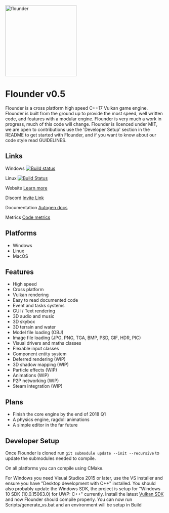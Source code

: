 <img src="https://github.com/Equilibrium-Games/Flounder/blob/master/Documents/LogoFlounder.png" alt="flounder" width=225>

# Flounder v0.5
Flounder is a cross platform high speed C++17 Vulkan game engine. Flounder is built from the ground up to provide the most speed, well written code, and features with a modular engine. Flounder is very much a work in progress, much of this code will change.
Flounder is licenced under MIT, we are open to contributions use the 'Developer Setup' section in the README to get started with Flounder, and if you want to know about our code style read GUIDELINES.

## Links
Windows   [![Build status](https://ci.appveyor.com/api/projects/status/4uhakf6tt78wov7o?svg=true)](https://ci.appveyor.com/project/Mattparks/flounder)

Linux   [![Build Status](https://travis-ci.org/Equilibrium-Games/Flounder.svg?branch=master)](https://travis-ci.org/Equilibrium-Games/Flounder)


Website   [Learn more](https://equilibrium.games)

Discord   [Invite Link](https://discord.gg/zNN52T3)

Documentation   [Autogen docs](https://equilibrium-games.github.io/Flounder-Docs/docs/html/namespace_flounder.html)

Metrics   [Code metrics](https://equilibrium-games.github.io/Flounder-Docs/loc/LocMetrics.html)

## Platforms
 * Windows
 * Linux
 * MacOS

## Features
 * High speed
 * Cross platform
 * Vulkan rendering
 * Easy to read documented code
 * Event and tasks systems
 * GUI / Text rendering
 * 3D audio and music
 * 3D skybox
 * 3D terrain and water
 * Model file loading (OBJ)
 * Image file loading (JPG, PNG, TGA, BMP, PSD, GIF, HDR, PIC)
 * Visual drivers and maths classes
 * Flexable input classes
 * Component entity system
 * Deferred rendering (WIP)
 * 3D shadow mapping (WIP)
 * Particle effects (WIP)
 * Animations (WIP)
 * P2P networking (WIP)
 * Steam integration (WIP)

## Plans
 * Finish the core engine by the end of 2018 Q1
 * A physics engine, ragdoll animations
 * A simple editor in the far future

## Developer Setup
Once Flounder is cloned run `git submodule update --init --recursive` to update the submodules needed to compile.

On all platforms you can compile using CMake.

For Windows you need Visual Studios 2015 or later, use the VS installer and ensure you have "Desktop development with C++" installed. You should also probably update the Windows SDK, the project is setup for "Windows 10 SDK (10.0.15063.0) for UWP: C++" currently. Install the latest [Vulkan SDK](https://www.lunarg.com/vulkan-sdk/) and now Flounder should compile properly. You can now run Scripts/generate_vs.bat and an environment will be setup in Build

